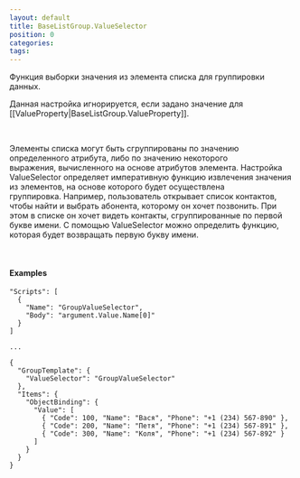 ```yaml
---
layout: default
title: BaseListGroup.ValueSelector
position: 0
categories: 
tags: 
---
```


Функция выборки значения из элемента списка для группировки данных.

Данная настройка игнорируется, если задано значение для [[ValueProperty|BaseListGroup.ValueProperty]].

   

Элементы списка могут быть сгруппированы по значению определенного атрибута, либо по значению некоторого выражения, вычисленного на основе атрибутов элемента. Настройка ValueSelector определяет императивную функцию извлечения значения из элементов, на основе которого будет осуществлена группировка. Например, пользователь открывает список контактов, чтобы найти и выбрать абонента, которому он хочет позвонить. При этом в списке он хочет видеть контакты, сгруппированные по первой букве имени. С помощью ValueSelector можно определить функцию, которая будет возвращать первую букву имени.

   

#### Examples

```
"Scripts": [
  {
    "Name": "GroupValueSelector",
    "Body": "argument.Value.Name[0]"
  }
]
   
...
   
{
  "GroupTemplate": {
    "ValueSelector": "GroupValueSelector"
  },
  "Items": {
    "ObjectBinding": {
      "Value": [
        { "Code": 100, "Name": "Вася", "Phone": "+1 (234) 567-890" },
        { "Code": 200, "Name": "Петя", "Phone": "+1 (234) 567-891" },
        { "Code": 300, "Name": "Коля", "Phone": "+1 (234) 567-892" }
      ]
    }
  }
}
```

 

 


